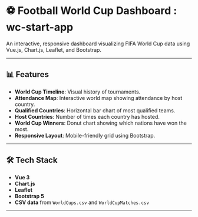 # ⚽ Football World Cup Dashboard : wc-start-app

An interactive, responsive dashboard visualizing FIFA World Cup data using Vue.js, Chart.js, Leaflet, and Bootstrap.

---

## 📊 Features

- **World Cup Timeline**: Visual history of tournaments.
- **Attendance Map**: Interactive world map showing attendance by host country.
- **Qualified Countries**: Horizontal bar chart of most qualified teams.
- **Host Countries**: Number of times each country has hosted.
- **World Cup Winners**: Donut chart showing which nations have won the most.
- **Responsive Layout**: Mobile-friendly grid using Bootstrap.

---

## 🛠 Tech Stack

- **Vue 3**
- **Chart.js**
- **Leaflet**
- **Bootstrap 5**
- **CSV data** from `WorldCups.csv` and `WorldCupMatches.csv`

---




